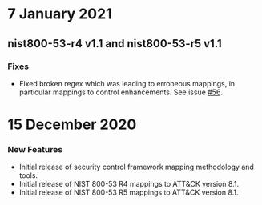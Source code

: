 <!--    CHANGELOG FORMAT                                                -->

<!--    Completed Entry template:                                       -->
<!--                                                                    -->
<!--    # Date in DD MMM YYYY format                                    -->
<!--    ### New Features                                                -->
<!--    ### Improvements                                                -->
<!--    ### Fixes                                                       -->

<!--    Entries for pull request template:                              -->
<!--                                                                    -->
<!--    # Changes staged on develop                                     -->
<!--    ### New Features                                                -->
<!--    ### Improvements                                                -->
<!--    ### Fixes                                                       -->
# 7 January 2021
## nist800-53-r4 v1.1 and nist800-53-r5 v1.1
### Fixes
- Fixed broken regex which was leading to erroneous mappings, in particular mappings to control enhancements. See issue [#56](https://github.com/center-for-threat-informed-defense/attack-control-framework-mappings/issues/56).

# 15 December 2020
### New Features
- Initial release of security control framework mapping methodology and tools. 
- Initial release of NIST 800-53 R4 mappings to ATT&CK version 8.1.
- Initial release of NIST 800-53 R5 mappings to ATT&CK version 8.1.